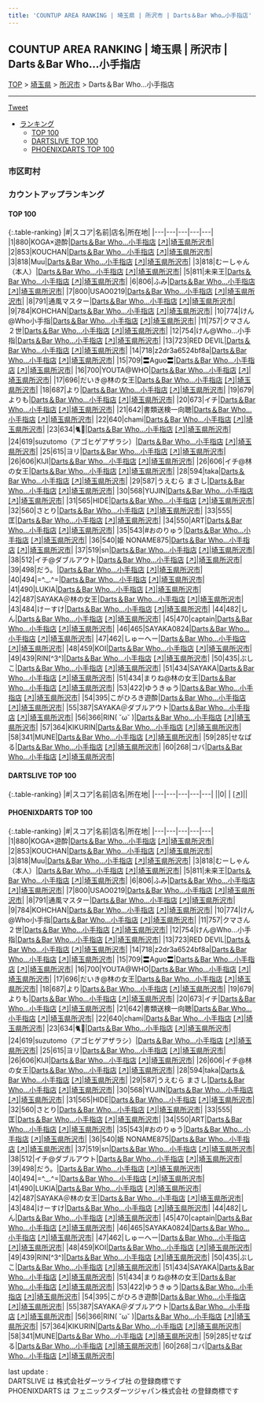 ```yaml
---
title: 'COUNTUP AREA RANKING | 埼玉県 | 所沢市 | Darts＆Bar Who…小手指店'
---
```

## COUNTUP AREA RANKING | 埼玉県 | 所沢市 | Darts＆Bar Who…小手指店

[TOP](/darts/rank/) > [埼玉県](/darts/rank/埼玉県/) > [所沢市](/darts/rank/埼玉県/所沢市/) > Darts＆Bar Who…小手指店

___

<a href="https://twitter.com/share?ref_src=twsrc%5Etfw" data-text="COUNTUP AREA RANKING | 埼玉県所沢市Darts＆Bar Who…小手指店" class="twitter-share-button" data-hashtags="DARTSLIVE,PHOENIXDARTS,darts,ダーツ" data-show-count="false">Tweet</a>

* [ランキング](#カウントアップランキング)
    * [TOP 100](#top-100)
    * [DARTSLIVE TOP 100](#dartslive-top-100)
    * [PHOENIXDARTS TOP 100](#phoenixdarts-top-100)

### 市区町村

<ul>

</ul>

### カウントアップランキング

#### TOP 100



{:.table-ranking}
|#|スコア|名前|店名|所在地|
|---|---|---|---|---|
|1|880|<span class="rank-name-pd">KOGA×遊酔</span>|<a href="/darts/rank/shops/86994.html">Darts＆Bar Who…小手指店</a> <a href="https://vs.phoenixdarts.com/jp/shop/shopDetailInfo/s_86994?s_seq=86994">[↗]</a>|<a href="/darts/rank/埼玉県/所沢市">埼玉県所沢市</a>|
|2|853|<span class="rank-name-pd">KOUCHAN</span>|<a href="/darts/rank/shops/86994.html">Darts＆Bar Who…小手指店</a> <a href="https://vs.phoenixdarts.com/jp/shop/shopDetailInfo/s_86994?s_seq=86994">[↗]</a>|<a href="/darts/rank/埼玉県/所沢市">埼玉県所沢市</a>|
|3|818|<span class="rank-name-pd">Muu</span>|<a href="/darts/rank/shops/86994.html">Darts＆Bar Who…小手指店</a> <a href="https://vs.phoenixdarts.com/jp/shop/shopDetailInfo/s_86994?s_seq=86994">[↗]</a>|<a href="/darts/rank/埼玉県/所沢市">埼玉県所沢市</a>|
|3|818|<span class="rank-name-pd">むーしゃん（本人）</span>|<a href="/darts/rank/shops/86994.html">Darts＆Bar Who…小手指店</a> <a href="https://vs.phoenixdarts.com/jp/shop/shopDetailInfo/s_86994?s_seq=86994">[↗]</a>|<a href="/darts/rank/埼玉県/所沢市">埼玉県所沢市</a>|
|5|811|<span class="rank-name-pd">未来王</span>|<a href="/darts/rank/shops/86994.html">Darts＆Bar Who…小手指店</a> <a href="https://vs.phoenixdarts.com/jp/shop/shopDetailInfo/s_86994?s_seq=86994">[↗]</a>|<a href="/darts/rank/埼玉県/所沢市">埼玉県所沢市</a>|
|6|806|<span class="rank-name-pd">ふみ</span>|<a href="/darts/rank/shops/86994.html">Darts＆Bar Who…小手指店</a> <a href="https://vs.phoenixdarts.com/jp/shop/shopDetailInfo/s_86994?s_seq=86994">[↗]</a>|<a href="/darts/rank/埼玉県/所沢市">埼玉県所沢市</a>|
|7|800|<span class="rank-name-pd">USAO0219</span>|<a href="/darts/rank/shops/86994.html">Darts＆Bar Who…小手指店</a> <a href="https://vs.phoenixdarts.com/jp/shop/shopDetailInfo/s_86994?s_seq=86994">[↗]</a>|<a href="/darts/rank/埼玉県/所沢市">埼玉県所沢市</a>|
|8|791|<span class="rank-name-pd">通風マスター</span>|<a href="/darts/rank/shops/86994.html">Darts＆Bar Who…小手指店</a> <a href="https://vs.phoenixdarts.com/jp/shop/shopDetailInfo/s_86994?s_seq=86994">[↗]</a>|<a href="/darts/rank/埼玉県/所沢市">埼玉県所沢市</a>|
|9|784|<span class="rank-name-pd">KOHCHAN</span>|<a href="/darts/rank/shops/86994.html">Darts＆Bar Who…小手指店</a> <a href="https://vs.phoenixdarts.com/jp/shop/shopDetailInfo/s_86994?s_seq=86994">[↗]</a>|<a href="/darts/rank/埼玉県/所沢市">埼玉県所沢市</a>|
|10|774|<span class="rank-name-pd">けん@Who小手指</span>|<a href="/darts/rank/shops/86994.html">Darts＆Bar Who…小手指店</a> <a href="https://vs.phoenixdarts.com/jp/shop/shopDetailInfo/s_86994?s_seq=86994">[↗]</a>|<a href="/darts/rank/埼玉県/所沢市">埼玉県所沢市</a>|
|11|757|<span class="rank-name-pd">クマさん２世</span>|<a href="/darts/rank/shops/86994.html">Darts＆Bar Who…小手指店</a> <a href="https://vs.phoenixdarts.com/jp/shop/shopDetailInfo/s_86994?s_seq=86994">[↗]</a>|<a href="/darts/rank/埼玉県/所沢市">埼玉県所沢市</a>|
|12|754|<span class="rank-name-pd">けん@Who...小手指</span>|<a href="/darts/rank/shops/86994.html">Darts＆Bar Who…小手指店</a> <a href="https://vs.phoenixdarts.com/jp/shop/shopDetailInfo/s_86994?s_seq=86994">[↗]</a>|<a href="/darts/rank/埼玉県/所沢市">埼玉県所沢市</a>|
|13|723|<span class="rank-name-pd">RED  DEVIL</span>|<a href="/darts/rank/shops/86994.html">Darts＆Bar Who…小手指店</a> <a href="https://vs.phoenixdarts.com/jp/shop/shopDetailInfo/s_86994?s_seq=86994">[↗]</a>|<a href="/darts/rank/埼玉県/所沢市">埼玉県所沢市</a>|
|14|718|<span class="rank-name-pd">z2dr3a6524bf8a</span>|<a href="/darts/rank/shops/86994.html">Darts＆Bar Who…小手指店</a> <a href="https://vs.phoenixdarts.com/jp/shop/shopDetailInfo/s_86994?s_seq=86994">[↗]</a>|<a href="/darts/rank/埼玉県/所沢市">埼玉県所沢市</a>|
|15|709|<span class="rank-name-pd">〓Aguo〓</span>|<a href="/darts/rank/shops/86994.html">Darts＆Bar Who…小手指店</a> <a href="https://vs.phoenixdarts.com/jp/shop/shopDetailInfo/s_86994?s_seq=86994">[↗]</a>|<a href="/darts/rank/埼玉県/所沢市">埼玉県所沢市</a>|
|16|700|<span class="rank-name-pd">YOUTA@WHO</span>|<a href="/darts/rank/shops/86994.html">Darts＆Bar Who…小手指店</a> <a href="https://vs.phoenixdarts.com/jp/shop/shopDetailInfo/s_86994?s_seq=86994">[↗]</a>|<a href="/darts/rank/埼玉県/所沢市">埼玉県所沢市</a>|
|17|696|<span class="rank-name-pd">だいき@林の女王</span>|<a href="/darts/rank/shops/86994.html">Darts＆Bar Who…小手指店</a> <a href="https://vs.phoenixdarts.com/jp/shop/shopDetailInfo/s_86994?s_seq=86994">[↗]</a>|<a href="/darts/rank/埼玉県/所沢市">埼玉県所沢市</a>|
|18|687|<span class="rank-name-pd">より</span>|<a href="/darts/rank/shops/86994.html">Darts＆Bar Who…小手指店</a> <a href="https://vs.phoenixdarts.com/jp/shop/shopDetailInfo/s_86994?s_seq=86994">[↗]</a>|<a href="/darts/rank/埼玉県/所沢市">埼玉県所沢市</a>|
|19|679|<span class="rank-name-pd">よりも</span>|<a href="/darts/rank/shops/86994.html">Darts＆Bar Who…小手指店</a> <a href="https://vs.phoenixdarts.com/jp/shop/shopDetailInfo/s_86994?s_seq=86994">[↗]</a>|<a href="/darts/rank/埼玉県/所沢市">埼玉県所沢市</a>|
|20|673|<span class="rank-name-pd">イチ</span>|<a href="/darts/rank/shops/86994.html">Darts＆Bar Who…小手指店</a> <a href="https://vs.phoenixdarts.com/jp/shop/shopDetailInfo/s_86994?s_seq=86994">[↗]</a>|<a href="/darts/rank/埼玉県/所沢市">埼玉県所沢市</a>|
|21|642|<span class="rank-name-pd">書類送検一向聴</span>|<a href="/darts/rank/shops/86994.html">Darts＆Bar Who…小手指店</a> <a href="https://vs.phoenixdarts.com/jp/shop/shopDetailInfo/s_86994?s_seq=86994">[↗]</a>|<a href="/darts/rank/埼玉県/所沢市">埼玉県所沢市</a>|
|22|640|<span class="rank-name-pd">chami</span>|<a href="/darts/rank/shops/86994.html">Darts＆Bar Who…小手指店</a> <a href="https://vs.phoenixdarts.com/jp/shop/shopDetailInfo/s_86994?s_seq=86994">[↗]</a>|<a href="/darts/rank/埼玉県/所沢市">埼玉県所沢市</a>|
|23|634|<span class="rank-name-pd">🐈🐾</span>|<a href="/darts/rank/shops/86994.html">Darts＆Bar Who…小手指店</a> <a href="https://vs.phoenixdarts.com/jp/shop/shopDetailInfo/s_86994?s_seq=86994">[↗]</a>|<a href="/darts/rank/埼玉県/所沢市">埼玉県所沢市</a>|
|24|619|<span class="rank-name-pd">suzutomo（アゴヒゲアザラシ）</span>|<a href="/darts/rank/shops/86994.html">Darts＆Bar Who…小手指店</a> <a href="https://vs.phoenixdarts.com/jp/shop/shopDetailInfo/s_86994?s_seq=86994">[↗]</a>|<a href="/darts/rank/埼玉県/所沢市">埼玉県所沢市</a>|
|25|615|<span class="rank-name-pd">ヨリ</span>|<a href="/darts/rank/shops/86994.html">Darts＆Bar Who…小手指店</a> <a href="https://vs.phoenixdarts.com/jp/shop/shopDetailInfo/s_86994?s_seq=86994">[↗]</a>|<a href="/darts/rank/埼玉県/所沢市">埼玉県所沢市</a>|
|26|606|<span class="rank-name-pd">KIJI</span>|<a href="/darts/rank/shops/86994.html">Darts＆Bar Who…小手指店</a> <a href="https://vs.phoenixdarts.com/jp/shop/shopDetailInfo/s_86994?s_seq=86994">[↗]</a>|<a href="/darts/rank/埼玉県/所沢市">埼玉県所沢市</a>|
|26|606|<span class="rank-name-pd">イチ@林の女王</span>|<a href="/darts/rank/shops/86994.html">Darts＆Bar Who…小手指店</a> <a href="https://vs.phoenixdarts.com/jp/shop/shopDetailInfo/s_86994?s_seq=86994">[↗]</a>|<a href="/darts/rank/埼玉県/所沢市">埼玉県所沢市</a>|
|28|594|<span class="rank-name-pd">taka</span>|<a href="/darts/rank/shops/86994.html">Darts＆Bar Who…小手指店</a> <a href="https://vs.phoenixdarts.com/jp/shop/shopDetailInfo/s_86994?s_seq=86994">[↗]</a>|<a href="/darts/rank/埼玉県/所沢市">埼玉県所沢市</a>|
|29|587|<span class="rank-name-pd">うえむら まさし</span>|<a href="/darts/rank/shops/86994.html">Darts＆Bar Who…小手指店</a> <a href="https://vs.phoenixdarts.com/jp/shop/shopDetailInfo/s_86994?s_seq=86994">[↗]</a>|<a href="/darts/rank/埼玉県/所沢市">埼玉県所沢市</a>|
|30|568|<span class="rank-name-pd">YUJIN</span>|<a href="/darts/rank/shops/86994.html">Darts＆Bar Who…小手指店</a> <a href="https://vs.phoenixdarts.com/jp/shop/shopDetailInfo/s_86994?s_seq=86994">[↗]</a>|<a href="/darts/rank/埼玉県/所沢市">埼玉県所沢市</a>|
|31|565|<span class="rank-name-pd">HIDE</span>|<a href="/darts/rank/shops/86994.html">Darts＆Bar Who…小手指店</a> <a href="https://vs.phoenixdarts.com/jp/shop/shopDetailInfo/s_86994?s_seq=86994">[↗]</a>|<a href="/darts/rank/埼玉県/所沢市">埼玉県所沢市</a>|
|32|560|<span class="rank-name-pd">さとり</span>|<a href="/darts/rank/shops/86994.html">Darts＆Bar Who…小手指店</a> <a href="https://vs.phoenixdarts.com/jp/shop/shopDetailInfo/s_86994?s_seq=86994">[↗]</a>|<a href="/darts/rank/埼玉県/所沢市">埼玉県所沢市</a>|
|33|555|<span class="rank-name-pd">匡</span>|<a href="/darts/rank/shops/86994.html">Darts＆Bar Who…小手指店</a> <a href="https://vs.phoenixdarts.com/jp/shop/shopDetailInfo/s_86994?s_seq=86994">[↗]</a>|<a href="/darts/rank/埼玉県/所沢市">埼玉県所沢市</a>|
|34|550|<span class="rank-name-pd">ART</span>|<a href="/darts/rank/shops/86994.html">Darts＆Bar Who…小手指店</a> <a href="https://vs.phoenixdarts.com/jp/shop/shopDetailInfo/s_86994?s_seq=86994">[↗]</a>|<a href="/darts/rank/埼玉県/所沢市">埼玉県所沢市</a>|
|35|543|<span class="rank-name-pd">#おのりゅう</span>|<a href="/darts/rank/shops/86994.html">Darts＆Bar Who…小手指店</a> <a href="https://vs.phoenixdarts.com/jp/shop/shopDetailInfo/s_86994?s_seq=86994">[↗]</a>|<a href="/darts/rank/埼玉県/所沢市">埼玉県所沢市</a>|
|36|540|<span class="rank-name-pd">姫 NONAME875</span>|<a href="/darts/rank/shops/86994.html">Darts＆Bar Who…小手指店</a> <a href="https://vs.phoenixdarts.com/jp/shop/shopDetailInfo/s_86994?s_seq=86994">[↗]</a>|<a href="/darts/rank/埼玉県/所沢市">埼玉県所沢市</a>|
|37|519|<span class="rank-name-pd">sn</span>|<a href="/darts/rank/shops/86994.html">Darts＆Bar Who…小手指店</a> <a href="https://vs.phoenixdarts.com/jp/shop/shopDetailInfo/s_86994?s_seq=86994">[↗]</a>|<a href="/darts/rank/埼玉県/所沢市">埼玉県所沢市</a>|
|38|512|<span class="rank-name-pd">イチ@ダブルアウト</span>|<a href="/darts/rank/shops/86994.html">Darts＆Bar Who…小手指店</a> <a href="https://vs.phoenixdarts.com/jp/shop/shopDetailInfo/s_86994?s_seq=86994">[↗]</a>|<a href="/darts/rank/埼玉県/所沢市">埼玉県所沢市</a>|
|39|498|<span class="rank-name-pd">だう。</span>|<a href="/darts/rank/shops/86994.html">Darts＆Bar Who…小手指店</a> <a href="https://vs.phoenixdarts.com/jp/shop/shopDetailInfo/s_86994?s_seq=86994">[↗]</a>|<a href="/darts/rank/埼玉県/所沢市">埼玉県所沢市</a>|
|40|494|<span class="rank-name-pd">=^._.^=</span>|<a href="/darts/rank/shops/86994.html">Darts＆Bar Who…小手指店</a> <a href="https://vs.phoenixdarts.com/jp/shop/shopDetailInfo/s_86994?s_seq=86994">[↗]</a>|<a href="/darts/rank/埼玉県/所沢市">埼玉県所沢市</a>|
|41|490|<span class="rank-name-pd">LUKIA</span>|<a href="/darts/rank/shops/86994.html">Darts＆Bar Who…小手指店</a> <a href="https://vs.phoenixdarts.com/jp/shop/shopDetailInfo/s_86994?s_seq=86994">[↗]</a>|<a href="/darts/rank/埼玉県/所沢市">埼玉県所沢市</a>|
|42|487|<span class="rank-name-pd">SAYAKA＠林の女王</span>|<a href="/darts/rank/shops/86994.html">Darts＆Bar Who…小手指店</a> <a href="https://vs.phoenixdarts.com/jp/shop/shopDetailInfo/s_86994?s_seq=86994">[↗]</a>|<a href="/darts/rank/埼玉県/所沢市">埼玉県所沢市</a>|
|43|484|<span class="rank-name-pd">けーすけ</span>|<a href="/darts/rank/shops/86994.html">Darts＆Bar Who…小手指店</a> <a href="https://vs.phoenixdarts.com/jp/shop/shopDetailInfo/s_86994?s_seq=86994">[↗]</a>|<a href="/darts/rank/埼玉県/所沢市">埼玉県所沢市</a>|
|44|482|<span class="rank-name-pd">しん</span>|<a href="/darts/rank/shops/86994.html">Darts＆Bar Who…小手指店</a> <a href="https://vs.phoenixdarts.com/jp/shop/shopDetailInfo/s_86994?s_seq=86994">[↗]</a>|<a href="/darts/rank/埼玉県/所沢市">埼玉県所沢市</a>|
|45|470|<span class="rank-name-pd">captain</span>|<a href="/darts/rank/shops/86994.html">Darts＆Bar Who…小手指店</a> <a href="https://vs.phoenixdarts.com/jp/shop/shopDetailInfo/s_86994?s_seq=86994">[↗]</a>|<a href="/darts/rank/埼玉県/所沢市">埼玉県所沢市</a>|
|46|465|<span class="rank-name-pd">SAYAKA0824</span>|<a href="/darts/rank/shops/86994.html">Darts＆Bar Who…小手指店</a> <a href="https://vs.phoenixdarts.com/jp/shop/shopDetailInfo/s_86994?s_seq=86994">[↗]</a>|<a href="/darts/rank/埼玉県/所沢市">埼玉県所沢市</a>|
|47|462|<span class="rank-name-pd">しゅーへー</span>|<a href="/darts/rank/shops/86994.html">Darts＆Bar Who…小手指店</a> <a href="https://vs.phoenixdarts.com/jp/shop/shopDetailInfo/s_86994?s_seq=86994">[↗]</a>|<a href="/darts/rank/埼玉県/所沢市">埼玉県所沢市</a>|
|48|459|<span class="rank-name-pd">KOI</span>|<a href="/darts/rank/shops/86994.html">Darts＆Bar Who…小手指店</a> <a href="https://vs.phoenixdarts.com/jp/shop/shopDetailInfo/s_86994?s_seq=86994">[↗]</a>|<a href="/darts/rank/埼玉県/所沢市">埼玉県所沢市</a>|
|49|439|<span class="rank-name-pd">RIN[^3^]</span>|<a href="/darts/rank/shops/86994.html">Darts＆Bar Who…小手指店</a> <a href="https://vs.phoenixdarts.com/jp/shop/shopDetailInfo/s_86994?s_seq=86994">[↗]</a>|<a href="/darts/rank/埼玉県/所沢市">埼玉県所沢市</a>|
|50|435|<span class="rank-name-pd">ぶしこ</span>|<a href="/darts/rank/shops/86994.html">Darts＆Bar Who…小手指店</a> <a href="https://vs.phoenixdarts.com/jp/shop/shopDetailInfo/s_86994?s_seq=86994">[↗]</a>|<a href="/darts/rank/埼玉県/所沢市">埼玉県所沢市</a>|
|51|434|<span class="rank-name-pd">SAYAKA</span>|<a href="/darts/rank/shops/86994.html">Darts＆Bar Who…小手指店</a> <a href="https://vs.phoenixdarts.com/jp/shop/shopDetailInfo/s_86994?s_seq=86994">[↗]</a>|<a href="/darts/rank/埼玉県/所沢市">埼玉県所沢市</a>|
|51|434|<span class="rank-name-pd">まりね@林の女王</span>|<a href="/darts/rank/shops/86994.html">Darts＆Bar Who…小手指店</a> <a href="https://vs.phoenixdarts.com/jp/shop/shopDetailInfo/s_86994?s_seq=86994">[↗]</a>|<a href="/darts/rank/埼玉県/所沢市">埼玉県所沢市</a>|
|53|422|<span class="rank-name-pd">ゆうきゅう</span>|<a href="/darts/rank/shops/86994.html">Darts＆Bar Who…小手指店</a> <a href="https://vs.phoenixdarts.com/jp/shop/shopDetailInfo/s_86994?s_seq=86994">[↗]</a>|<a href="/darts/rank/埼玉県/所沢市">埼玉県所沢市</a>|
|54|395|<span class="rank-name-pd">こがひろき遊酔</span>|<a href="/darts/rank/shops/86994.html">Darts＆Bar Who…小手指店</a> <a href="https://vs.phoenixdarts.com/jp/shop/shopDetailInfo/s_86994?s_seq=86994">[↗]</a>|<a href="/darts/rank/埼玉県/所沢市">埼玉県所沢市</a>|
|55|387|<span class="rank-name-pd">SAYAKA＠ダブルアウト</span>|<a href="/darts/rank/shops/86994.html">Darts＆Bar Who…小手指店</a> <a href="https://vs.phoenixdarts.com/jp/shop/shopDetailInfo/s_86994?s_seq=86994">[↗]</a>|<a href="/darts/rank/埼玉県/所沢市">埼玉県所沢市</a>|
|56|366|<span class="rank-name-pd">RIN︎︎( ˘ω˘ )</span>|<a href="/darts/rank/shops/86994.html">Darts＆Bar Who…小手指店</a> <a href="https://vs.phoenixdarts.com/jp/shop/shopDetailInfo/s_86994?s_seq=86994">[↗]</a>|<a href="/darts/rank/埼玉県/所沢市">埼玉県所沢市</a>|
|57|364|<span class="rank-name-pd">KIKURIN</span>|<a href="/darts/rank/shops/86994.html">Darts＆Bar Who…小手指店</a> <a href="https://vs.phoenixdarts.com/jp/shop/shopDetailInfo/s_86994?s_seq=86994">[↗]</a>|<a href="/darts/rank/埼玉県/所沢市">埼玉県所沢市</a>|
|58|341|<span class="rank-name-pd">MUNE</span>|<a href="/darts/rank/shops/86994.html">Darts＆Bar Who…小手指店</a> <a href="https://vs.phoenixdarts.com/jp/shop/shopDetailInfo/s_86994?s_seq=86994">[↗]</a>|<a href="/darts/rank/埼玉県/所沢市">埼玉県所沢市</a>|
|59|285|<span class="rank-name-pd">せなぱる</span>|<a href="/darts/rank/shops/86994.html">Darts＆Bar Who…小手指店</a> <a href="https://vs.phoenixdarts.com/jp/shop/shopDetailInfo/s_86994?s_seq=86994">[↗]</a>|<a href="/darts/rank/埼玉県/所沢市">埼玉県所沢市</a>|
|60|268|<span class="rank-name-pd">コバ</span>|<a href="/darts/rank/shops/86994.html">Darts＆Bar Who…小手指店</a> <a href="https://vs.phoenixdarts.com/jp/shop/shopDetailInfo/s_86994?s_seq=86994">[↗]</a>|<a href="/darts/rank/埼玉県/所沢市">埼玉県所沢市</a>|


#### DARTSLIVE TOP 100



{:.table-ranking}
|#|スコア|名前|店名|所在地|
|---|---|---|---|---|
||0|<span class="rank-name-dl"> </span>|<a href="/darts/rank/shops/.html"></a> <a href="">[↗]</a>|<a href="/darts/rank//"></a>|


#### PHOENIXDARTS TOP 100



{:.table-ranking}
|#|スコア|名前|店名|所在地|
|---|---|---|---|---|
|1|880|<span class="rank-name-pd">KOGA×遊酔</span>|<a href="/darts/rank/shops/86994.html">Darts＆Bar Who…小手指店</a> <a href="https://vs.phoenixdarts.com/jp/shop/shopDetailInfo/s_86994?s_seq=86994">[↗]</a>|<a href="/darts/rank/埼玉県/所沢市">埼玉県所沢市</a>|
|2|853|<span class="rank-name-pd">KOUCHAN</span>|<a href="/darts/rank/shops/86994.html">Darts＆Bar Who…小手指店</a> <a href="https://vs.phoenixdarts.com/jp/shop/shopDetailInfo/s_86994?s_seq=86994">[↗]</a>|<a href="/darts/rank/埼玉県/所沢市">埼玉県所沢市</a>|
|3|818|<span class="rank-name-pd">Muu</span>|<a href="/darts/rank/shops/86994.html">Darts＆Bar Who…小手指店</a> <a href="https://vs.phoenixdarts.com/jp/shop/shopDetailInfo/s_86994?s_seq=86994">[↗]</a>|<a href="/darts/rank/埼玉県/所沢市">埼玉県所沢市</a>|
|3|818|<span class="rank-name-pd">むーしゃん（本人）</span>|<a href="/darts/rank/shops/86994.html">Darts＆Bar Who…小手指店</a> <a href="https://vs.phoenixdarts.com/jp/shop/shopDetailInfo/s_86994?s_seq=86994">[↗]</a>|<a href="/darts/rank/埼玉県/所沢市">埼玉県所沢市</a>|
|5|811|<span class="rank-name-pd">未来王</span>|<a href="/darts/rank/shops/86994.html">Darts＆Bar Who…小手指店</a> <a href="https://vs.phoenixdarts.com/jp/shop/shopDetailInfo/s_86994?s_seq=86994">[↗]</a>|<a href="/darts/rank/埼玉県/所沢市">埼玉県所沢市</a>|
|6|806|<span class="rank-name-pd">ふみ</span>|<a href="/darts/rank/shops/86994.html">Darts＆Bar Who…小手指店</a> <a href="https://vs.phoenixdarts.com/jp/shop/shopDetailInfo/s_86994?s_seq=86994">[↗]</a>|<a href="/darts/rank/埼玉県/所沢市">埼玉県所沢市</a>|
|7|800|<span class="rank-name-pd">USAO0219</span>|<a href="/darts/rank/shops/86994.html">Darts＆Bar Who…小手指店</a> <a href="https://vs.phoenixdarts.com/jp/shop/shopDetailInfo/s_86994?s_seq=86994">[↗]</a>|<a href="/darts/rank/埼玉県/所沢市">埼玉県所沢市</a>|
|8|791|<span class="rank-name-pd">通風マスター</span>|<a href="/darts/rank/shops/86994.html">Darts＆Bar Who…小手指店</a> <a href="https://vs.phoenixdarts.com/jp/shop/shopDetailInfo/s_86994?s_seq=86994">[↗]</a>|<a href="/darts/rank/埼玉県/所沢市">埼玉県所沢市</a>|
|9|784|<span class="rank-name-pd">KOHCHAN</span>|<a href="/darts/rank/shops/86994.html">Darts＆Bar Who…小手指店</a> <a href="https://vs.phoenixdarts.com/jp/shop/shopDetailInfo/s_86994?s_seq=86994">[↗]</a>|<a href="/darts/rank/埼玉県/所沢市">埼玉県所沢市</a>|
|10|774|<span class="rank-name-pd">けん@Who小手指</span>|<a href="/darts/rank/shops/86994.html">Darts＆Bar Who…小手指店</a> <a href="https://vs.phoenixdarts.com/jp/shop/shopDetailInfo/s_86994?s_seq=86994">[↗]</a>|<a href="/darts/rank/埼玉県/所沢市">埼玉県所沢市</a>|
|11|757|<span class="rank-name-pd">クマさん２世</span>|<a href="/darts/rank/shops/86994.html">Darts＆Bar Who…小手指店</a> <a href="https://vs.phoenixdarts.com/jp/shop/shopDetailInfo/s_86994?s_seq=86994">[↗]</a>|<a href="/darts/rank/埼玉県/所沢市">埼玉県所沢市</a>|
|12|754|<span class="rank-name-pd">けん@Who...小手指</span>|<a href="/darts/rank/shops/86994.html">Darts＆Bar Who…小手指店</a> <a href="https://vs.phoenixdarts.com/jp/shop/shopDetailInfo/s_86994?s_seq=86994">[↗]</a>|<a href="/darts/rank/埼玉県/所沢市">埼玉県所沢市</a>|
|13|723|<span class="rank-name-pd">RED  DEVIL</span>|<a href="/darts/rank/shops/86994.html">Darts＆Bar Who…小手指店</a> <a href="https://vs.phoenixdarts.com/jp/shop/shopDetailInfo/s_86994?s_seq=86994">[↗]</a>|<a href="/darts/rank/埼玉県/所沢市">埼玉県所沢市</a>|
|14|718|<span class="rank-name-pd">z2dr3a6524bf8a</span>|<a href="/darts/rank/shops/86994.html">Darts＆Bar Who…小手指店</a> <a href="https://vs.phoenixdarts.com/jp/shop/shopDetailInfo/s_86994?s_seq=86994">[↗]</a>|<a href="/darts/rank/埼玉県/所沢市">埼玉県所沢市</a>|
|15|709|<span class="rank-name-pd">〓Aguo〓</span>|<a href="/darts/rank/shops/86994.html">Darts＆Bar Who…小手指店</a> <a href="https://vs.phoenixdarts.com/jp/shop/shopDetailInfo/s_86994?s_seq=86994">[↗]</a>|<a href="/darts/rank/埼玉県/所沢市">埼玉県所沢市</a>|
|16|700|<span class="rank-name-pd">YOUTA@WHO</span>|<a href="/darts/rank/shops/86994.html">Darts＆Bar Who…小手指店</a> <a href="https://vs.phoenixdarts.com/jp/shop/shopDetailInfo/s_86994?s_seq=86994">[↗]</a>|<a href="/darts/rank/埼玉県/所沢市">埼玉県所沢市</a>|
|17|696|<span class="rank-name-pd">だいき@林の女王</span>|<a href="/darts/rank/shops/86994.html">Darts＆Bar Who…小手指店</a> <a href="https://vs.phoenixdarts.com/jp/shop/shopDetailInfo/s_86994?s_seq=86994">[↗]</a>|<a href="/darts/rank/埼玉県/所沢市">埼玉県所沢市</a>|
|18|687|<span class="rank-name-pd">より</span>|<a href="/darts/rank/shops/86994.html">Darts＆Bar Who…小手指店</a> <a href="https://vs.phoenixdarts.com/jp/shop/shopDetailInfo/s_86994?s_seq=86994">[↗]</a>|<a href="/darts/rank/埼玉県/所沢市">埼玉県所沢市</a>|
|19|679|<span class="rank-name-pd">よりも</span>|<a href="/darts/rank/shops/86994.html">Darts＆Bar Who…小手指店</a> <a href="https://vs.phoenixdarts.com/jp/shop/shopDetailInfo/s_86994?s_seq=86994">[↗]</a>|<a href="/darts/rank/埼玉県/所沢市">埼玉県所沢市</a>|
|20|673|<span class="rank-name-pd">イチ</span>|<a href="/darts/rank/shops/86994.html">Darts＆Bar Who…小手指店</a> <a href="https://vs.phoenixdarts.com/jp/shop/shopDetailInfo/s_86994?s_seq=86994">[↗]</a>|<a href="/darts/rank/埼玉県/所沢市">埼玉県所沢市</a>|
|21|642|<span class="rank-name-pd">書類送検一向聴</span>|<a href="/darts/rank/shops/86994.html">Darts＆Bar Who…小手指店</a> <a href="https://vs.phoenixdarts.com/jp/shop/shopDetailInfo/s_86994?s_seq=86994">[↗]</a>|<a href="/darts/rank/埼玉県/所沢市">埼玉県所沢市</a>|
|22|640|<span class="rank-name-pd">chami</span>|<a href="/darts/rank/shops/86994.html">Darts＆Bar Who…小手指店</a> <a href="https://vs.phoenixdarts.com/jp/shop/shopDetailInfo/s_86994?s_seq=86994">[↗]</a>|<a href="/darts/rank/埼玉県/所沢市">埼玉県所沢市</a>|
|23|634|<span class="rank-name-pd">🐈🐾</span>|<a href="/darts/rank/shops/86994.html">Darts＆Bar Who…小手指店</a> <a href="https://vs.phoenixdarts.com/jp/shop/shopDetailInfo/s_86994?s_seq=86994">[↗]</a>|<a href="/darts/rank/埼玉県/所沢市">埼玉県所沢市</a>|
|24|619|<span class="rank-name-pd">suzutomo（アゴヒゲアザラシ）</span>|<a href="/darts/rank/shops/86994.html">Darts＆Bar Who…小手指店</a> <a href="https://vs.phoenixdarts.com/jp/shop/shopDetailInfo/s_86994?s_seq=86994">[↗]</a>|<a href="/darts/rank/埼玉県/所沢市">埼玉県所沢市</a>|
|25|615|<span class="rank-name-pd">ヨリ</span>|<a href="/darts/rank/shops/86994.html">Darts＆Bar Who…小手指店</a> <a href="https://vs.phoenixdarts.com/jp/shop/shopDetailInfo/s_86994?s_seq=86994">[↗]</a>|<a href="/darts/rank/埼玉県/所沢市">埼玉県所沢市</a>|
|26|606|<span class="rank-name-pd">KIJI</span>|<a href="/darts/rank/shops/86994.html">Darts＆Bar Who…小手指店</a> <a href="https://vs.phoenixdarts.com/jp/shop/shopDetailInfo/s_86994?s_seq=86994">[↗]</a>|<a href="/darts/rank/埼玉県/所沢市">埼玉県所沢市</a>|
|26|606|<span class="rank-name-pd">イチ@林の女王</span>|<a href="/darts/rank/shops/86994.html">Darts＆Bar Who…小手指店</a> <a href="https://vs.phoenixdarts.com/jp/shop/shopDetailInfo/s_86994?s_seq=86994">[↗]</a>|<a href="/darts/rank/埼玉県/所沢市">埼玉県所沢市</a>|
|28|594|<span class="rank-name-pd">taka</span>|<a href="/darts/rank/shops/86994.html">Darts＆Bar Who…小手指店</a> <a href="https://vs.phoenixdarts.com/jp/shop/shopDetailInfo/s_86994?s_seq=86994">[↗]</a>|<a href="/darts/rank/埼玉県/所沢市">埼玉県所沢市</a>|
|29|587|<span class="rank-name-pd">うえむら まさし</span>|<a href="/darts/rank/shops/86994.html">Darts＆Bar Who…小手指店</a> <a href="https://vs.phoenixdarts.com/jp/shop/shopDetailInfo/s_86994?s_seq=86994">[↗]</a>|<a href="/darts/rank/埼玉県/所沢市">埼玉県所沢市</a>|
|30|568|<span class="rank-name-pd">YUJIN</span>|<a href="/darts/rank/shops/86994.html">Darts＆Bar Who…小手指店</a> <a href="https://vs.phoenixdarts.com/jp/shop/shopDetailInfo/s_86994?s_seq=86994">[↗]</a>|<a href="/darts/rank/埼玉県/所沢市">埼玉県所沢市</a>|
|31|565|<span class="rank-name-pd">HIDE</span>|<a href="/darts/rank/shops/86994.html">Darts＆Bar Who…小手指店</a> <a href="https://vs.phoenixdarts.com/jp/shop/shopDetailInfo/s_86994?s_seq=86994">[↗]</a>|<a href="/darts/rank/埼玉県/所沢市">埼玉県所沢市</a>|
|32|560|<span class="rank-name-pd">さとり</span>|<a href="/darts/rank/shops/86994.html">Darts＆Bar Who…小手指店</a> <a href="https://vs.phoenixdarts.com/jp/shop/shopDetailInfo/s_86994?s_seq=86994">[↗]</a>|<a href="/darts/rank/埼玉県/所沢市">埼玉県所沢市</a>|
|33|555|<span class="rank-name-pd">匡</span>|<a href="/darts/rank/shops/86994.html">Darts＆Bar Who…小手指店</a> <a href="https://vs.phoenixdarts.com/jp/shop/shopDetailInfo/s_86994?s_seq=86994">[↗]</a>|<a href="/darts/rank/埼玉県/所沢市">埼玉県所沢市</a>|
|34|550|<span class="rank-name-pd">ART</span>|<a href="/darts/rank/shops/86994.html">Darts＆Bar Who…小手指店</a> <a href="https://vs.phoenixdarts.com/jp/shop/shopDetailInfo/s_86994?s_seq=86994">[↗]</a>|<a href="/darts/rank/埼玉県/所沢市">埼玉県所沢市</a>|
|35|543|<span class="rank-name-pd">#おのりゅう</span>|<a href="/darts/rank/shops/86994.html">Darts＆Bar Who…小手指店</a> <a href="https://vs.phoenixdarts.com/jp/shop/shopDetailInfo/s_86994?s_seq=86994">[↗]</a>|<a href="/darts/rank/埼玉県/所沢市">埼玉県所沢市</a>|
|36|540|<span class="rank-name-pd">姫 NONAME875</span>|<a href="/darts/rank/shops/86994.html">Darts＆Bar Who…小手指店</a> <a href="https://vs.phoenixdarts.com/jp/shop/shopDetailInfo/s_86994?s_seq=86994">[↗]</a>|<a href="/darts/rank/埼玉県/所沢市">埼玉県所沢市</a>|
|37|519|<span class="rank-name-pd">sn</span>|<a href="/darts/rank/shops/86994.html">Darts＆Bar Who…小手指店</a> <a href="https://vs.phoenixdarts.com/jp/shop/shopDetailInfo/s_86994?s_seq=86994">[↗]</a>|<a href="/darts/rank/埼玉県/所沢市">埼玉県所沢市</a>|
|38|512|<span class="rank-name-pd">イチ@ダブルアウト</span>|<a href="/darts/rank/shops/86994.html">Darts＆Bar Who…小手指店</a> <a href="https://vs.phoenixdarts.com/jp/shop/shopDetailInfo/s_86994?s_seq=86994">[↗]</a>|<a href="/darts/rank/埼玉県/所沢市">埼玉県所沢市</a>|
|39|498|<span class="rank-name-pd">だう。</span>|<a href="/darts/rank/shops/86994.html">Darts＆Bar Who…小手指店</a> <a href="https://vs.phoenixdarts.com/jp/shop/shopDetailInfo/s_86994?s_seq=86994">[↗]</a>|<a href="/darts/rank/埼玉県/所沢市">埼玉県所沢市</a>|
|40|494|<span class="rank-name-pd">=^._.^=</span>|<a href="/darts/rank/shops/86994.html">Darts＆Bar Who…小手指店</a> <a href="https://vs.phoenixdarts.com/jp/shop/shopDetailInfo/s_86994?s_seq=86994">[↗]</a>|<a href="/darts/rank/埼玉県/所沢市">埼玉県所沢市</a>|
|41|490|<span class="rank-name-pd">LUKIA</span>|<a href="/darts/rank/shops/86994.html">Darts＆Bar Who…小手指店</a> <a href="https://vs.phoenixdarts.com/jp/shop/shopDetailInfo/s_86994?s_seq=86994">[↗]</a>|<a href="/darts/rank/埼玉県/所沢市">埼玉県所沢市</a>|
|42|487|<span class="rank-name-pd">SAYAKA＠林の女王</span>|<a href="/darts/rank/shops/86994.html">Darts＆Bar Who…小手指店</a> <a href="https://vs.phoenixdarts.com/jp/shop/shopDetailInfo/s_86994?s_seq=86994">[↗]</a>|<a href="/darts/rank/埼玉県/所沢市">埼玉県所沢市</a>|
|43|484|<span class="rank-name-pd">けーすけ</span>|<a href="/darts/rank/shops/86994.html">Darts＆Bar Who…小手指店</a> <a href="https://vs.phoenixdarts.com/jp/shop/shopDetailInfo/s_86994?s_seq=86994">[↗]</a>|<a href="/darts/rank/埼玉県/所沢市">埼玉県所沢市</a>|
|44|482|<span class="rank-name-pd">しん</span>|<a href="/darts/rank/shops/86994.html">Darts＆Bar Who…小手指店</a> <a href="https://vs.phoenixdarts.com/jp/shop/shopDetailInfo/s_86994?s_seq=86994">[↗]</a>|<a href="/darts/rank/埼玉県/所沢市">埼玉県所沢市</a>|
|45|470|<span class="rank-name-pd">captain</span>|<a href="/darts/rank/shops/86994.html">Darts＆Bar Who…小手指店</a> <a href="https://vs.phoenixdarts.com/jp/shop/shopDetailInfo/s_86994?s_seq=86994">[↗]</a>|<a href="/darts/rank/埼玉県/所沢市">埼玉県所沢市</a>|
|46|465|<span class="rank-name-pd">SAYAKA0824</span>|<a href="/darts/rank/shops/86994.html">Darts＆Bar Who…小手指店</a> <a href="https://vs.phoenixdarts.com/jp/shop/shopDetailInfo/s_86994?s_seq=86994">[↗]</a>|<a href="/darts/rank/埼玉県/所沢市">埼玉県所沢市</a>|
|47|462|<span class="rank-name-pd">しゅーへー</span>|<a href="/darts/rank/shops/86994.html">Darts＆Bar Who…小手指店</a> <a href="https://vs.phoenixdarts.com/jp/shop/shopDetailInfo/s_86994?s_seq=86994">[↗]</a>|<a href="/darts/rank/埼玉県/所沢市">埼玉県所沢市</a>|
|48|459|<span class="rank-name-pd">KOI</span>|<a href="/darts/rank/shops/86994.html">Darts＆Bar Who…小手指店</a> <a href="https://vs.phoenixdarts.com/jp/shop/shopDetailInfo/s_86994?s_seq=86994">[↗]</a>|<a href="/darts/rank/埼玉県/所沢市">埼玉県所沢市</a>|
|49|439|<span class="rank-name-pd">RIN[^3^]</span>|<a href="/darts/rank/shops/86994.html">Darts＆Bar Who…小手指店</a> <a href="https://vs.phoenixdarts.com/jp/shop/shopDetailInfo/s_86994?s_seq=86994">[↗]</a>|<a href="/darts/rank/埼玉県/所沢市">埼玉県所沢市</a>|
|50|435|<span class="rank-name-pd">ぶしこ</span>|<a href="/darts/rank/shops/86994.html">Darts＆Bar Who…小手指店</a> <a href="https://vs.phoenixdarts.com/jp/shop/shopDetailInfo/s_86994?s_seq=86994">[↗]</a>|<a href="/darts/rank/埼玉県/所沢市">埼玉県所沢市</a>|
|51|434|<span class="rank-name-pd">SAYAKA</span>|<a href="/darts/rank/shops/86994.html">Darts＆Bar Who…小手指店</a> <a href="https://vs.phoenixdarts.com/jp/shop/shopDetailInfo/s_86994?s_seq=86994">[↗]</a>|<a href="/darts/rank/埼玉県/所沢市">埼玉県所沢市</a>|
|51|434|<span class="rank-name-pd">まりね@林の女王</span>|<a href="/darts/rank/shops/86994.html">Darts＆Bar Who…小手指店</a> <a href="https://vs.phoenixdarts.com/jp/shop/shopDetailInfo/s_86994?s_seq=86994">[↗]</a>|<a href="/darts/rank/埼玉県/所沢市">埼玉県所沢市</a>|
|53|422|<span class="rank-name-pd">ゆうきゅう</span>|<a href="/darts/rank/shops/86994.html">Darts＆Bar Who…小手指店</a> <a href="https://vs.phoenixdarts.com/jp/shop/shopDetailInfo/s_86994?s_seq=86994">[↗]</a>|<a href="/darts/rank/埼玉県/所沢市">埼玉県所沢市</a>|
|54|395|<span class="rank-name-pd">こがひろき遊酔</span>|<a href="/darts/rank/shops/86994.html">Darts＆Bar Who…小手指店</a> <a href="https://vs.phoenixdarts.com/jp/shop/shopDetailInfo/s_86994?s_seq=86994">[↗]</a>|<a href="/darts/rank/埼玉県/所沢市">埼玉県所沢市</a>|
|55|387|<span class="rank-name-pd">SAYAKA＠ダブルアウト</span>|<a href="/darts/rank/shops/86994.html">Darts＆Bar Who…小手指店</a> <a href="https://vs.phoenixdarts.com/jp/shop/shopDetailInfo/s_86994?s_seq=86994">[↗]</a>|<a href="/darts/rank/埼玉県/所沢市">埼玉県所沢市</a>|
|56|366|<span class="rank-name-pd">RIN︎︎( ˘ω˘ )</span>|<a href="/darts/rank/shops/86994.html">Darts＆Bar Who…小手指店</a> <a href="https://vs.phoenixdarts.com/jp/shop/shopDetailInfo/s_86994?s_seq=86994">[↗]</a>|<a href="/darts/rank/埼玉県/所沢市">埼玉県所沢市</a>|
|57|364|<span class="rank-name-pd">KIKURIN</span>|<a href="/darts/rank/shops/86994.html">Darts＆Bar Who…小手指店</a> <a href="https://vs.phoenixdarts.com/jp/shop/shopDetailInfo/s_86994?s_seq=86994">[↗]</a>|<a href="/darts/rank/埼玉県/所沢市">埼玉県所沢市</a>|
|58|341|<span class="rank-name-pd">MUNE</span>|<a href="/darts/rank/shops/86994.html">Darts＆Bar Who…小手指店</a> <a href="https://vs.phoenixdarts.com/jp/shop/shopDetailInfo/s_86994?s_seq=86994">[↗]</a>|<a href="/darts/rank/埼玉県/所沢市">埼玉県所沢市</a>|
|59|285|<span class="rank-name-pd">せなぱる</span>|<a href="/darts/rank/shops/86994.html">Darts＆Bar Who…小手指店</a> <a href="https://vs.phoenixdarts.com/jp/shop/shopDetailInfo/s_86994?s_seq=86994">[↗]</a>|<a href="/darts/rank/埼玉県/所沢市">埼玉県所沢市</a>|
|60|268|<span class="rank-name-pd">コバ</span>|<a href="/darts/rank/shops/86994.html">Darts＆Bar Who…小手指店</a> <a href="https://vs.phoenixdarts.com/jp/shop/shopDetailInfo/s_86994?s_seq=86994">[↗]</a>|<a href="/darts/rank/埼玉県/所沢市">埼玉県所沢市</a>|


<div class="footer border-top border-gray-light mt-5 pt-3 text-right text-gray">
    last update : <span style="font-weight: italic" id="foot_last_modified"></span><br />
    DARTSLIVE は 株式会社ダーツライブ社 の登録商標です<br />
    PHOENIXDARTS は フェニックスダーツジャパン株式会社 の登録商標です<br />
</div>

<script src="https://cdnjs.cloudflare.com/ajax/libs/jquery.tablesorter/2.31.3/js/jquery.tablesorter.min.js" integrity="sha512-qzgd5cYSZcosqpzpn7zF2ZId8f/8CHmFKZ8j7mU4OUXTNRd5g+ZHBPsgKEwoqxCtdQvExE5LprwwPAgoicguNg==" crossorigin="anonymous" referrerpolicy="no-referrer"></script>
<link rel="stylesheet" href="https://cdnjs.cloudflare.com/ajax/libs/jquery.tablesorter/2.31.3/css/theme.default.min.css" integrity="sha512-wghhOJkjQX0Lh3NSWvNKeZ0ZpNn+SPVXX1Qyc9OCaogADktxrBiBdKGDoqVUOyhStvMBmJQ8ZdMHiR3wuEq8+w==" crossorigin="anonymous" referrerpolicy="no-referrer" />
<script>
$(function() {
    $(".table-ranking").tablesorter({sortList:[[0, 0]]});
    $("#foot_last_modified").text(formatDate(new Date(document.lastModified), 'yyyy-MM-dd HH:mm:ss'));
});
</script>

<script async src="https://platform.twitter.com/widgets.js" charset="utf-8"></script>